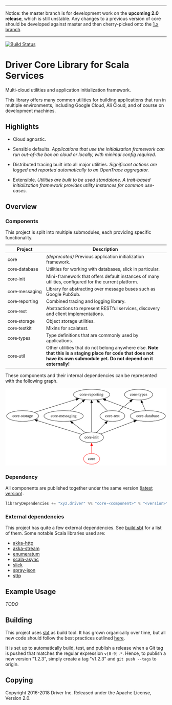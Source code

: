 ----

Notice: the master branch is for development work on the **upcoming
2.0 release**, which is still unstable. Any changes to a previous
version of core should be developed against master and then
cherry-picked onto the [1.x
branch](https://github.com/drivergroup/driver-core/tree/1.x).

----
[![Build Status](https://travis-ci.com/drivergroup/driver-core.svg?token=S4oyfBY3YoEdLmckujJx&branch=master)](https://travis-ci.com/drivergroup/driver-core)

# Driver Core Library for Scala Services

Multi-cloud utilities and application initialization framework.

This library offers many common utilities for building applications
that run in multiple environments, including Google Cloud, Ali Cloud,
and of course on development machines.

## Highlights

- Cloud agnostic.

- Sensible defaults. *Applications that use the initialization
  framework can run out-of-the box on cloud or locally, with minimal
  config required.*

- Distributed tracing built into all major utilities. *Significant
  actions are logged and reported automatically to an OpenTrace
  aggregator.*

- Extensible. *Utilities are built to be used standalone. A
  trait-based initialization framework provides utility instances for
  common use-cases.*

## Overview

### Components

This project is split into multiple submodules, each providing
specific functionality.

Project          | Description
-----------------|------------
core           | *(deprecated)* Previous application initialization framework.
core&#8209;database  | Utilities for working with databases, slick in particular.
core&#8209;init      | Mini-framework that offers default instances of many utilities, configured for the current platform.
core&#8209;messaging | Library for abstracting over message buses such as Google PubSub.
core&#8209;reporting | Combined tracing and logging library.
core&#8209;rest      | Abstractions to represent RESTful services, discovery and client implementations.
core&#8209;storage   | Object storage utilities.
core&#8209;testkit   | Mixins for scalatest.
core&#8209;types     | Type definitions that are commonly used by applications.
core&#8209;util      | Other utilities that do not belong anywhere else. **Note that this is a staging place for code that does not have its own submodule yet. Do not depend on it externally!**

These components and their internal dependencies can be represented
with the following graph.

![Inter-Component Dependencies](documentation/components.svg)

### Dependency

All components are published together under the same version ([latest
version](https://github.com/drivergroup/driver-core/releases)).
```sbt
libraryDependencies += "xyz.driver" %% "core-<component>" % "<version>"
```

### External dependencies

This project has quite a few external dependencies. See
[build.sbt](build.sbt) for a list of them. Some notable Scala
libraries used are:

- [akka-http](https://doc.akka.io/docs/akka-http/current/)
- [akka-stream](https://doc.akka.io/docs/akka/current/stream/)
- [enumeratum](https://github.com/lloydmeta/enumeratum#enumeratum------)
- [scala-async](https://github.com/scala/scala-async)
- [slick](http://slick.lightbend.com/)
- [spray-json](https://github.com/spray/spray-json)
- [sttp](https://github.com/softwaremill/sttp)

## Example Usage

*TODO*

## Building

This project uses [sbt](https://www.scala-sbt.org/) as build tool. It
has grown organically over time, but all new code should follow the
best practices outlined
[here](https://style.driver.engineering/scala.html).

It is set up to automatically build, test, and publish a release when
a Git tag is pushed that matches the regular expression
`v[0-9].*`. Hence, to publish a new version "1.2.3", simply create a
tag "v1.2.3" and `git push --tags` to origin.

## Copying
Copyright 2016-2018 Driver Inc. Released under the Apache License,
Version 2.0.
